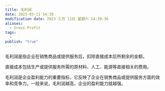 ```yaml
---
title: 毛利润
date: 2023-03-11 14:39
modification date: 2023 三月 11日 星期六 14:39:36
aliases:
  - Gross Profit
tags:
  - 
publish: "true"
---
```


毛利润是指企业在销售商品或提供服务后，扣除直接成本后所剩余的金额。

直接成本包括生产或提供服务所需的原材料、人工、能源等直接相关的费用。

毛利润是企业盈利能力的重要指标，它反映了企业在销售商品或提供服务方面的效率和竞争力。一般来说，毛利润越高，企业的盈利能力就越强。
